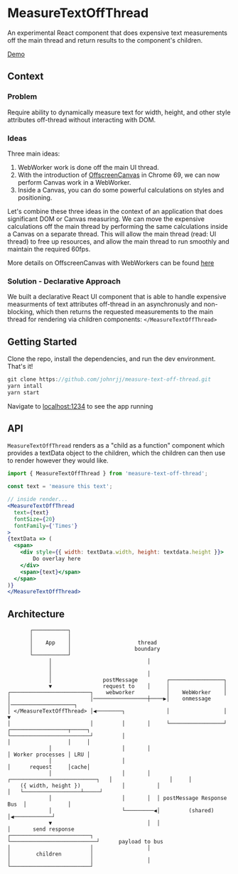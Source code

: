 # MeasureTextOffThread


An experimental React component that does expensive text measurements off the main thread and return results to the component's children.

[Demo](https://measure-text-off-thread.surge.sh/)

## Context

### Problem

Require ability to dynamically measure text for width, height, and other style attributes off-thread without interacting with DOM.

### Ideas

Three main ideas:

1. WebWorker work is done off the main UI thread.
2. With the introduction of [OffscreenCanvas](https://developer.mozilla.org/en-US/docs/Web/API/OffscreenCanvas) in Chrome 69, we can now perform Canvas work in a WebWorker. 
3. Inside a Canvas, you can do some powerful calculations on styles and positioning. 

Let's combine these three ideas in the context of an application that does significant DOM or Canvas measuring. We can move the expensive calculations off the main thread by performing the same calculations inside a Canvas on a separate thread. This will allow the main thread (read: UI thread) to free up resources, and allow the main thread to run smoothly and maintain the required 60fps.

More details on OffscreenCanvas with WebWorkers can be found [here](https://developers.google.com/web/updates/2018/08/offscreen-canvas)



### Solution - Declarative Approach


We built a declarative React UI component that is able to handle expensive measurments of text attributes off-thread in an asynchronusly and non-blocking, which then returns the requested measurements to the main thread for rendering via children components: ```</MeasureTextOffThread>```


## Getting Started

Clone the repo, install the dependencies, and run the dev environment. That's it!

```js
git clone https://github.com/johnrjj/measure-text-off-thread.git
yarn intall
yarn start
```

Navigate to [localhost:1234](localhost:1234) to see the app running

## API


`MeasureTextOffThread` renders as a "child as a function" component which provides a textData object to the children, which the children can then use to render however they would like.

```jsx
import { MeasureTextOffThread } from 'measure-text-off-thread';

const text = 'measure this text';

// inside render...
<MeasureTextOffThread
  text={text}
  fontSize={20}
  fontFamily={'Times'}
>
{textData => (
  <span>
    <div style={{ width: textData.width, height: textdata.height }}>
    	Do overlay here
    </div>
    <span>{text}</span>
  </span>
)}
</MeasureTextOffThread>
```




## Architecture

	       ┌───────────┐                                                                                     
	       │           │                                                                                     
	       │    App    │                     thread                                                          
	       │           │                    boundary                                                         
	       └───────────┘                                                                                     
	             │                              │                                                            
	             │                                                                                           
	             │                              │                                                            
	             │                postMessage         ┌─────────────────┐                                    
	             ▼                request to    │     │                 │                                    
	┌─────────────────────────┐    webworker          │    WebWorker    │                                    
	│                         │─────────────────┼────▶│    onmessage    │────────────────────┐               
	│ </MeasureTextOffThread> │◀────────┐             │                 │                    ▼               
	│                         │         │       │     └─────────────────┘          ┌──────────────────┬─────┐
	└─────────────────────────┘         │                                          │                  │     │
	             │                      │       │                                  │ Worker processes │ LRU │
	             │                      │                                          │      request     │cache│
	             │                      │       │  ┌───────────────────────────┐   │                  │     │
	    ({ width, height })             │          │                           │   └──────────────────┴─────┘
	             │                      │       │  │ postMessage Response Bus  │             │               
	             │                      └─────────◀│         (shared)          │◀────────────┘               
	             ▼                              │  │                           │       send response         
	┌─────────────────────────┐                    └───────────────────────────┘      payload to bus         
	│                         │                 │                                                            
	│        children         │                                                                              
	│                         │                 │                                                            
	└─────────────────────────┘                                                                              

